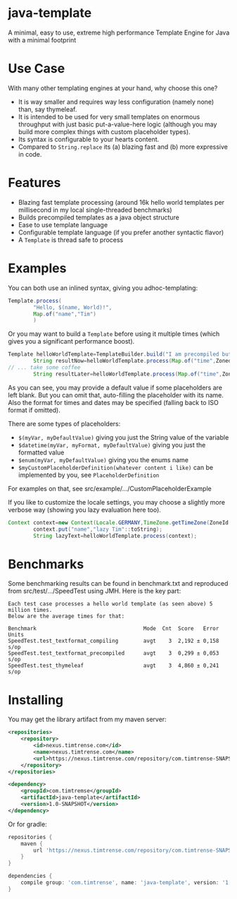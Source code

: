 # java-template

A minimal, easy to use, extreme high performance Template Engine for Java with a minimal footprint

# Use Case

With many other templating engines at your hand, why choose this one?

- It is way smaller and requires way less configuration (namely none) than, say thymeleaf.
- It is intended to be used for very small templates on enormous throughput with just basic put-a-value-here logic (although you may build more complex things with custom placeholder types).
- Its syntax is configurable to your hearts content.
- Compared to `String.replace` its (a) blazing fast and (b) more expressive in code.

# Features

- Blazing fast template processing (around 16k hello world templates per millisecond in my local single-threaded benchmarks)
- Builds precompiled templates as a java object structure
- Ease to use template language
- Configurable template language (if you prefer another syntactic flavor)
- A `Template` is thread safe to process

# Examples

You can both use an inlined syntax, giving you adhoc-templating:

```java
Template.process(
        "Hello, $(name, World)!",
        Map.of("name","Tim")
        )
```

Or you may want to build a `Template` before using it multiple times (which gives you a significant performance boost).

```java
Template helloWorldTemplate=TemplateBuilder.build("I am precompiled but executed at $datetime(time, yyyy-MM-dd, some unknown time)!");
        String resultNow=helloWorldTemplate.process(Map.of("time",ZonedDateTime.now()));
// ... take some coffee
        String resultLater=helloWorldTemplate.process(Map.of("time",ZonedDateTime.now()));
```

As you can see, you may provide a default value if some placeholders are left blank. But you can omit that, auto-filling the placeholder with its name. Also the format for times and dates may be
specified (falling back to ISO format if omitted).

There are some types of placeholders:

- `$(myVar, myDefaultValue)` giving you just the String value of the variable
- `$datetime(myVar, myFormat, myDefaultValue)` giving you just the formatted value
- `$enum(myVar, myDefaultValue)` giving you the enums name
- `$myCustomPlaceholderDefinition(whatever content i like)` can be implemented by you, see `PlaceholderDefinition`

For examples on that, see src/example/.../CustomPlaceholderExample

If you like to customize the locale settings, you may choose a slightly more verbose way (showing you lazy evaluation here too).

```java
Context context=new Context(Locale.GERMANY,TimeZone.getTimeZone(ZoneId.of("Europe/Berlin")));
        context.put("name","lazy Tim"::toString);
        String lazyText=helloWorldTemplate.process(context);
```

# Benchmarks

Some benchmarking results can be found in benchmark.txt and reproduced from src/test/.../SpeedTest using JMH. Here is the key part:

```
Each test case processes a hello world template (as seen above) 5 million times.
Below are the average times for that:

Benchmark                                  Mode  Cnt  Score   Error  Units
SpeedTest.test_textformat_compiling        avgt    3  2,192 ± 0,158   s/op
SpeedTest.test_textformat_precompiled      avgt    3  0,299 ± 0,053   s/op
SpeedTest.test_thymeleaf                   avgt    3  4,860 ± 0,241   s/op
```

# Installing

You may get the library artifact from my maven server:
```xml
<repositories>
    <repository>
        <id>nexus.timtrense.com</id>
        <name>nexus.timtrense.com</name>
        <url>https://nexus.timtrense.com/repository/com.timtrense-SNAPSHOT</url>
    </repository>
</repositories>

<dependency>
    <groupId>com.timtremse</groupId>
    <artifactId>java-template</artifactId>
    <version>1.0-SNAPSHOT</version>
</dependency>
```

Or for gradle:
```groovy
repositories {
    maven {
        url 'https://nexus.timtrense.com/repository/com.timtrense-SNAPSHOT'
    }
}

dependencies {
    compile group: 'com.timtrense', name: 'java-template', version: '1.0-SNAPSHOT'
}
```